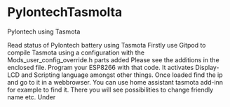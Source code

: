 # PylontechTasmolta
Pylontech using Tasmota

Read status of Pylontech battery using Tasmota
Firstly use Gitpod to compile Tasmota using a configuration with the Mods_user_config_override.h parts added
Please see the additions in the enclosed file.
Program your ESP8266 with that code. It activates Display-LCD and Scripting language amongst other things.
Once loaded find the ip and go to it in a webbrowser. You can use home assistant tasmota add-inn for example to find it.
There you will see possibilities to change friendly name etc.
Under 

